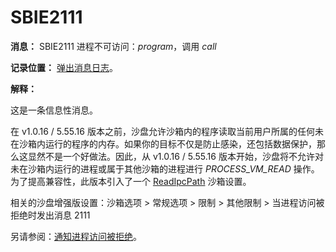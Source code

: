 # SBIE2111

**消息：** SBIE2111 进程不可访问：_program_，调用 _call_

**记录位置：** [弹出消息日志](PopupMessageLog.md)。

**解释：**

这是一条信息性消息。

在 v1.0.16 / 5.55.16 版本之前，沙盘允许沙箱内的程序读取当前用户所属的任何未在沙箱内运行的程序的内存。如果你的目标不仅是防止感染，还包括数据保护，那么这显然不是一个好做法。因此，从 v1.0.16 / 5.55.16 版本开始，沙盘将不允许对未在沙箱内运行的进程或属于其他沙箱的进程进行 _PROCESS_VM_READ_ 操作。
为了提高兼容性，此版本引入了一个 [ReadIpcPath](ReadIpcPath.md) 沙箱设置。

相关的沙盘增强版设置：沙箱选项 > 常规选项 > 限制 > 其他限制 > 当进程访问被拒绝时发出消息 2111

另请参阅：[通知进程访问被拒绝](NotifyProcessAccessDenied.md)。
